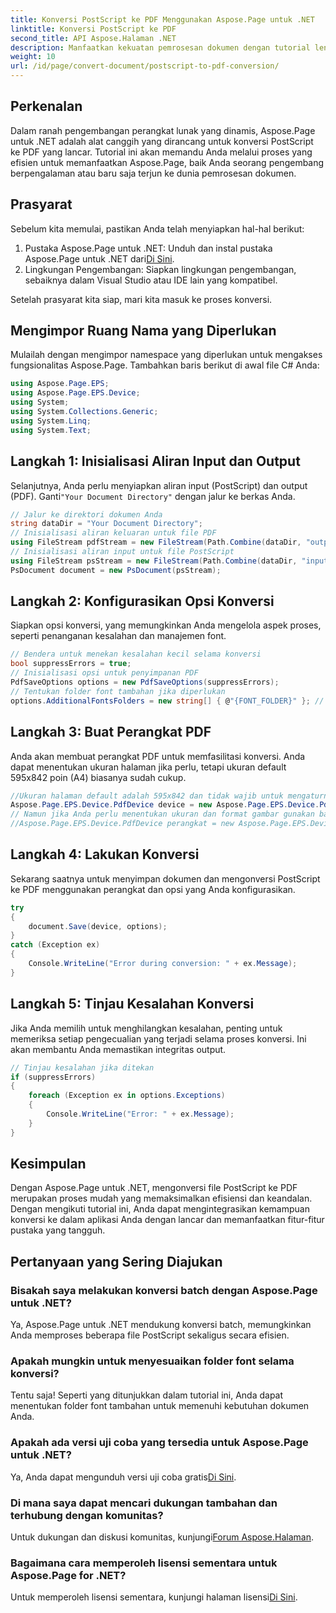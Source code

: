 ```yaml
---
title: Konversi PostScript ke PDF Menggunakan Aspose.Page untuk .NET
linktitle: Konversi PostScript ke PDF
second_title: API Aspose.Halaman .NET
description: Manfaatkan kekuatan pemrosesan dokumen dengan tutorial lengkap kami tentang mengonversi file PostScript ke PDF menggunakan Aspose.Page untuk .NET. Panduan langkah demi langkah ini memandu Anda dalam menyiapkan aliran input dan output.
weight: 10
url: /id/page/convert-document/postscript-to-pdf-conversion/
---
```

## Perkenalan

Dalam ranah pengembangan perangkat lunak yang dinamis, Aspose.Page untuk .NET adalah alat canggih yang dirancang untuk konversi PostScript ke PDF yang lancar. Tutorial ini akan memandu Anda melalui proses yang efisien untuk memanfaatkan Aspose.Page, baik Anda seorang pengembang berpengalaman atau baru saja terjun ke dunia pemrosesan dokumen.

## Prasyarat

Sebelum kita memulai, pastikan Anda telah menyiapkan hal-hal berikut:

1.  Pustaka Aspose.Page untuk .NET: Unduh dan instal pustaka Aspose.Page untuk .NET dari[Di Sini](https://releases.aspose.com/page/net/).
2. Lingkungan Pengembangan: Siapkan lingkungan pengembangan, sebaiknya dalam Visual Studio atau IDE lain yang kompatibel.

Setelah prasyarat kita siap, mari kita masuk ke proses konversi.

## Mengimpor Ruang Nama yang Diperlukan

Mulailah dengan mengimpor namespace yang diperlukan untuk mengakses fungsionalitas Aspose.Page. Tambahkan baris berikut di awal file C# Anda:

```csharp
using Aspose.Page.EPS;
using Aspose.Page.EPS.Device;
using System;
using System.Collections.Generic;
using System.Linq;
using System.Text;
```

## Langkah 1: Inisialisasi Aliran Input dan Output

 Selanjutnya, Anda perlu menyiapkan aliran input (PostScript) dan output (PDF). Ganti`"Your Document Directory"` dengan jalur ke berkas Anda.

```csharp
// Jalur ke direktori dokumen Anda
string dataDir = "Your Document Directory";
// Inisialisasi aliran keluaran untuk file PDF
using FileStream pdfStream = new FileStream(Path.Combine(dataDir, "outputPDF_out.pdf"), FileMode.Create, FileAccess.Write);
// Inisialisasi aliran input untuk file PostScript
using FileStream psStream = new FileStream(Path.Combine(dataDir, "input.ps"), FileMode.Open, FileAccess.Read);
PsDocument document = new PsDocument(psStream);
```

## Langkah 2: Konfigurasikan Opsi Konversi

Siapkan opsi konversi, yang memungkinkan Anda mengelola aspek proses, seperti penanganan kesalahan dan manajemen font.

```csharp
// Bendera untuk menekan kesalahan kecil selama konversi
bool suppressErrors = true;
// Inisialisasi opsi untuk penyimpanan PDF
PdfSaveOptions options = new PdfSaveOptions(suppressErrors);
// Tentukan folder font tambahan jika diperlukan
options.AdditionalFontsFolders = new string[] { @"{FONT_FOLDER}" }; // Perbarui dengan jalur folder font Anda
```

## Langkah 3: Buat Perangkat PDF

Anda akan membuat perangkat PDF untuk memfasilitasi konversi. Anda dapat menentukan ukuran halaman jika perlu, tetapi ukuran default 595x842 poin (A4) biasanya sudah cukup.

```csharp
//Ukuran halaman default adalah 595x842 dan tidak wajib untuk mengaturnya di PdfDevice
Aspose.Page.EPS.Device.PdfDevice device = new Aspose.Page.EPS.Device.PdfDevice(pdfStream);
// Namun jika Anda perlu menentukan ukuran dan format gambar gunakan baris berikut
//Aspose.Page.EPS.Device.PdfDevice perangkat = new Aspose.Page.EPS.Device.PdfDevice(pdfStream, new System.Drawing.Size(595, 842));
```

## Langkah 4: Lakukan Konversi

Sekarang saatnya untuk menyimpan dokumen dan mengonversi PostScript ke PDF menggunakan perangkat dan opsi yang Anda konfigurasikan.

```csharp
try
{
    document.Save(device, options);
}
catch (Exception ex)
{
    Console.WriteLine("Error during conversion: " + ex.Message);
}
```

## Langkah 5: Tinjau Kesalahan Konversi

Jika Anda memilih untuk menghilangkan kesalahan, penting untuk memeriksa setiap pengecualian yang terjadi selama proses konversi. Ini akan membantu Anda memastikan integritas output.

```csharp
// Tinjau kesalahan jika ditekan
if (suppressErrors)
{
    foreach (Exception ex in options.Exceptions)
    {
        Console.WriteLine("Error: " + ex.Message);
    }
}
```

## Kesimpulan

Dengan Aspose.Page untuk .NET, mengonversi file PostScript ke PDF merupakan proses mudah yang memaksimalkan efisiensi dan keandalan. Dengan mengikuti tutorial ini, Anda dapat mengintegrasikan kemampuan konversi ke dalam aplikasi Anda dengan lancar dan memanfaatkan fitur-fitur pustaka yang tangguh.

## Pertanyaan yang Sering Diajukan

### Bisakah saya melakukan konversi batch dengan Aspose.Page untuk .NET?

Ya, Aspose.Page untuk .NET mendukung konversi batch, memungkinkan Anda memproses beberapa file PostScript sekaligus secara efisien.

### Apakah mungkin untuk menyesuaikan folder font selama konversi?

Tentu saja! Seperti yang ditunjukkan dalam tutorial ini, Anda dapat menentukan folder font tambahan untuk memenuhi kebutuhan dokumen Anda.

### Apakah ada versi uji coba yang tersedia untuk Aspose.Page untuk .NET?

 Ya, Anda dapat mengunduh versi uji coba gratis[Di Sini](https://releases.aspose.com/).

### Di mana saya dapat mencari dukungan tambahan dan terhubung dengan komunitas?

 Untuk dukungan dan diskusi komunitas, kunjungi[Forum Aspose.Halaman](https://forum.aspose.com/c/page/39).

### Bagaimana cara memperoleh lisensi sementara untuk Aspose.Page for .NET?

 Untuk memperoleh lisensi sementara, kunjungi halaman lisensi[Di Sini](https://purchase.conholdate.com/temporary-license/).